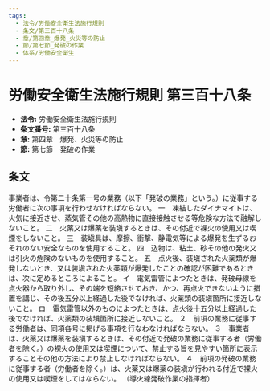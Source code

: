 ```yaml
---
tags:
  - 法令/労働安全衛生法施行規則
  - 条文/第三百十八条
  - 章/第四章_爆発_火災等の防止
  - 節/第七節_発破の作業
  - 体系/労働安全衛生
---
```

# 労働安全衛生法施行規則 第三百十八条

- **法令:** 労働安全衛生法施行規則
- **条文番号:** 第三百十八条
- **章:** 第四章　爆発、火災等の防止
- **節:** 第七節　発破の作業

## 条文
事業者は、令第二十条第一号の業務（以下「発破の業務」という。）に従事する労働者に次の事項を行わせなければならない。
一　凍結したダイナマイトは、火気に接近させ、蒸気管その他の高熱物に直接接触させる等危険な方法で融解しないこと。
二　火薬又は爆薬を装塡するときは、その付近で裸火の使用又は喫煙をしないこと。
三　装塡具は、摩擦、衝撃、静電気等による爆発を生ずるおそれのない安全なものを使用すること。
四　込物は、粘土、砂その他の発火又は引火の危険のないものを使用すること。
五　点火後、装塡された火薬類が爆発しないとき、又は装塡された火薬類が爆発したことの確認が困難であるときは、次に定めるところによること。
イ　電気雷管によつたときは、発破母線を点火器から取り外し、その端を短絡させておき、かつ、再点火できないように措置を講じ、その後五分以上経過した後でなければ、火薬類の装塡箇所に接近しないこと。
ロ　電気雷管以外のものによつたときは、点火後十五分以上経過した後でなければ、火薬類の装塡箇所に接近しないこと。
２　前項の業務に従事する労働者は、同項各号に掲げる事項を行なわなければならない。
３　事業者は、火薬又は爆薬を装塡するときは、その付近で発破の業務に従事する者（労働者を除く。）の裸火の使用又は喫煙について、禁止する旨を見やすい箇所に表示することその他の方法により禁止しなければならない。
４　前項の発破の業務に従事する者（労働者を除く。）は、火薬又は爆薬の装塡が行われる付近で裸火の使用又は喫煙をしてはならない。
（導火線発破作業の指揮者）

